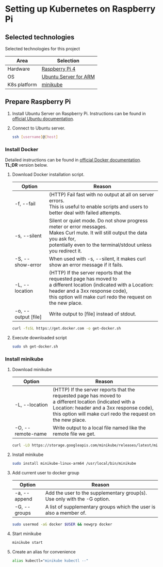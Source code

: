 # Setting up Kubernetes on Raspberry Pi

## Selected technologies

Selected technologies for this project

| Area         | Selection                       |
|--------------|---------------------------------|
| Hardware     | [Raspberry Pi 4][RASP]          |
| OS           | [Ubuntu Server for ARM][UBUNTU] |
| K8s platform | [minikube][MINIKUBE]            |

## Prepare Raspberry Pi

1. Install Ubuntu Server on Raspberry Pi. Instructions can be found in [official Ubuntu documentation][UBU-ON-RASP].

2. Connect to Ubuntu server.

    ```bash
    ssh [username]@[host]
    ```

### Install Docker

Detailed instructions can be found in [official Docker documentation][DOCKER-INST]. <br> **TL;DR** version below.

1. Download Docker installation script.

    | Option | Reason |
    |--------|--------|
    | -f, --fail | (HTTP) Fail fast with no output at all on server errors. <br> This is useful to enable scripts and users to better deal with failed attempts. |
    | -s, --silent | Silent or quiet mode. Do not show progress meter or error messages. <br> Makes Curl mute. It will still output the data you ask for, <br> potentially even to the terminal/stdout unless you redirect it. |
    | -S, --show-error | When used with -s, --silent, it makes curl show an error message if it fails. |
    | -L, --location | (HTTP) If the server reports that the requested page has moved to <br> a different location (indicated with a Location: header and a 3xx response code), <br> this option will make curl redo the request on the new place. |
    | -o, --output [file] | Write output to [file] instead of stdout. |
  
    ```bash
    curl -fsSL https://get.docker.com -o get-docker.sh
    ```

2. Execute downloaded script

    ```bash
    sudo sh get-docker.sh
    ```

### Install minikube

1. Download minikube

    | Option | Reason |
    |--------|--------|
    | -L, --location | (HTTP) If the server reports that the requested page has moved to <br> a different location (indicated with a Location: header and a 3xx response code), <br> this option will make curl redo the request on the new place. |
    | -O, --remote-name | Write output to a local file named like the remote file we get. |

    ```bash
    curl -LO https://storage.googleapis.com/minikube/releases/latest/minikube-linux-arm64
    ```

2. Install minikube

    ```bash
    sudo install minikube-linux-arm64 /usr/local/bin/minikube
    ```

3. Add current user to docker group

    | Option | Reason |
    |--------|--------|
    | -a, --append | Add the user to the supplementary group(s). Use only with the -G option. |
    | -G, --groups | A list of supplementary groups which the user is also a member of. |

    ```bash
    sudo usermod -aG docker $USER && newgrp docker
    ```

4. Start minikube

    ```bash
    minikube start
    ```

5. Create an alias for convenience

    ```bash
    alias kubectl="minikube kubectl --"
    ```


[RASP]: https://www.raspberrypi.com/products/raspberry-pi-4-model-b/?variant=raspberry-pi-4-model-b-8gb
[UBUNTU]: https://ubuntu.com/download/server/arm
[MINIKUBE]: https://minikube.sigs.k8s.io/docs/start/
[UBU-ON-RASP]: https://ubuntu.com/tutorials/how-to-install-ubuntu-on-your-raspberry-pi
[DOCKER-INST]: https://docs.docker.com/engine/install/ubuntu/#install-using-the-convenience-script
